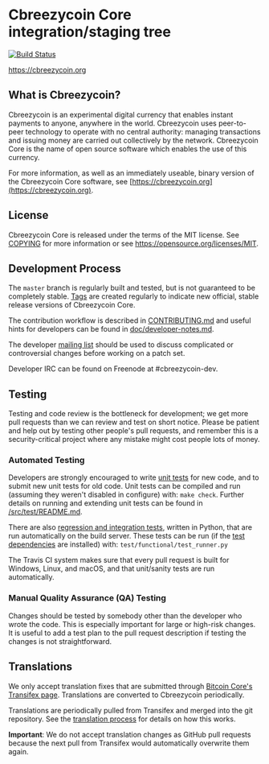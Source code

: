 Cbreezycoin Core integration/staging tree
=====================================

[![Build Status](https://travis-ci.org/cbreezycoin-project/cbreezycoin.svg?branch=master)](https://travis-ci.org/cbreezycoin-project/cbreezycoin)

https://cbreezycoin.org

What is Cbreezycoin?
----------------

Cbreezycoin is an experimental digital currency that enables instant payments to
anyone, anywhere in the world. Cbreezycoin uses peer-to-peer technology to operate
with no central authority: managing transactions and issuing money are carried
out collectively by the network. Cbreezycoin Core is the name of open source
software which enables the use of this currency.

For more information, as well as an immediately useable, binary version of
the Cbreezycoin Core software, see [https://cbreezycoin.org](https://cbreezycoin.org).

License
-------

Cbreezycoin Core is released under the terms of the MIT license. See [COPYING](COPYING) for more
information or see https://opensource.org/licenses/MIT.

Development Process
-------------------

The `master` branch is regularly built and tested, but is not guaranteed to be
completely stable. [Tags](https://github.com/cbreezycoin-project/cbreezycoin/tags) are created
regularly to indicate new official, stable release versions of Cbreezycoin Core.

The contribution workflow is described in [CONTRIBUTING.md](CONTRIBUTING.md)
and useful hints for developers can be found in [doc/developer-notes.md](doc/developer-notes.md).

The developer [mailing list](https://groups.google.com/forum/#!forum/cbreezycoin-dev)
should be used to discuss complicated or controversial changes before working
on a patch set.

Developer IRC can be found on Freenode at #cbreezycoin-dev.

Testing
-------

Testing and code review is the bottleneck for development; we get more pull
requests than we can review and test on short notice. Please be patient and help out by testing
other people's pull requests, and remember this is a security-critical project where any mistake might cost people
lots of money.

### Automated Testing

Developers are strongly encouraged to write [unit tests](src/test/README.md) for new code, and to
submit new unit tests for old code. Unit tests can be compiled and run
(assuming they weren't disabled in configure) with: `make check`. Further details on running
and extending unit tests can be found in [/src/test/README.md](/src/test/README.md).

There are also [regression and integration tests](/test), written
in Python, that are run automatically on the build server.
These tests can be run (if the [test dependencies](/test) are installed) with: `test/functional/test_runner.py`

The Travis CI system makes sure that every pull request is built for Windows, Linux, and macOS, and that unit/sanity tests are run automatically.

### Manual Quality Assurance (QA) Testing

Changes should be tested by somebody other than the developer who wrote the
code. This is especially important for large or high-risk changes. It is useful
to add a test plan to the pull request description if testing the changes is
not straightforward.

Translations
------------

We only accept translation fixes that are submitted through [Bitcoin Core's Transifex page](https://www.transifex.com/projects/p/bitcoin/).
Translations are converted to Cbreezycoin periodically.

Translations are periodically pulled from Transifex and merged into the git repository. See the
[translation process](doc/translation_process.md) for details on how this works.

**Important**: We do not accept translation changes as GitHub pull requests because the next
pull from Transifex would automatically overwrite them again.
